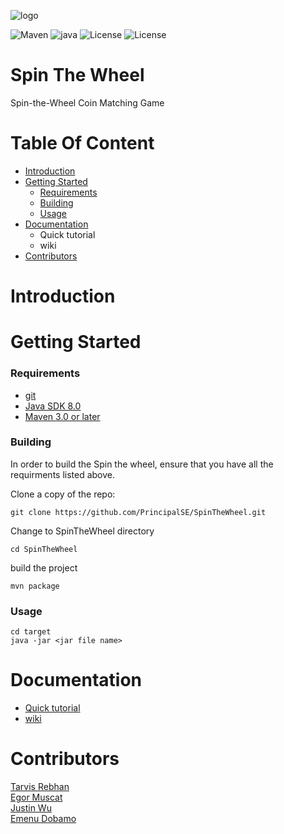 
![logo](https://projecthelping.org/wp-content/uploads/2017/11/Your-Logo-here.png)

![Maven](https://img.shields.io/badge/maven-v3.0-blue.svg)
![java](https://img.shields.io/badge/Java%20SDK-v8.0-green.svg)
![License](https://img.shields.io/badge/License-MIT-yellow.svg)
![License](https://img.shields.io/badge/Version-v1.2-orange.svg)



# Spin The Wheel
Spin-the-Wheel Coin Matching Game


# Table Of Content

* [Introduction](#introduction)
* [Getting Started](#getting-started)
  * [Requirements](#requirements)
  * [Building](#building)
  * [Usage](#usage)
* [Documentation](#documentation)
  * Quick tutorial
  * wiki
* [Contributors](#contributors)


# Introduction



# Getting Started

  ### Requirements
  
 * [git](https://git-scm.com/downloads)
 * [Java SDK 8.0](https://www.oracle.com/technetwork/java/javase/downloads/jdk8-downloads-2133151.html)
 * [Maven 3.0 or later](https://maven.apache.org/download.cgi)
  


### Building
In order to build the Spin the wheel, ensure that you have all the requirments listed above.

Clone a copy of the repo:
~~~
git clone https://github.com/PrincipalSE/SpinTheWheel.git
~~~
Change to SpinTheWheel directory
~~~
cd SpinTheWheel
~~~
build the project
~~~
mvn package
~~~


### Usage

~~~
cd target
java -jar <jar file name>
~~~

# Documentation
* [Quick tutorial](https://github.com/PrincipalSE/SpinTheWheel/wiki/Quick-tutorial)
* [wiki](https://github.com/PrincipalSE/SpinTheWheel/wiki)

 # Contributors

[Tarvis Rebhan](https://github.com/tgolnoft)</br> [Egor Muscat](https://github.com/Jbladevr)</br>[Justin Wu](https://github.com/Hindenburg120583)</br>[Emenu Dobamo](https://github.com/emenuDobamo)

